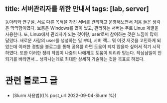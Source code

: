 title: 서버관리자를 위한 안내서
tags: [lab, server]
---

동아리와 연구실, 서로 다른 목적을 가진 서버를 관리하고 운영해보면서 처음 들은 생각은 막막함이였다.
보통은 Windows를 많이 썼고, 관리하는 서버는 주로 Linux 계열을 사용한다. 또, Linux에서 관리자가 되는 것이랑, user로써 참여하는 것은 느낌이 많이 달랐다.
새로운 사람의 user를 생성하는 일 부터, 서버 랙... 뭐 이것 저것을 고민하게 되었는데 이러한 경험을 블로그를 통해 공유를 하면 도움이 되지 않을까 싶어서 적기 시작하였다.
또한 이러한 정리 작업이 나중의 나에게도 도움이 되리라 믿는다.
작심삼일이 안되기를 바라면서... 생각나는데로 최대한 상세히 기술하는 것을 목표로 하겠다.

# 관련 블로그 글

- [Slurm 사용법]({% post_url 2022-09-04-Slurm %})